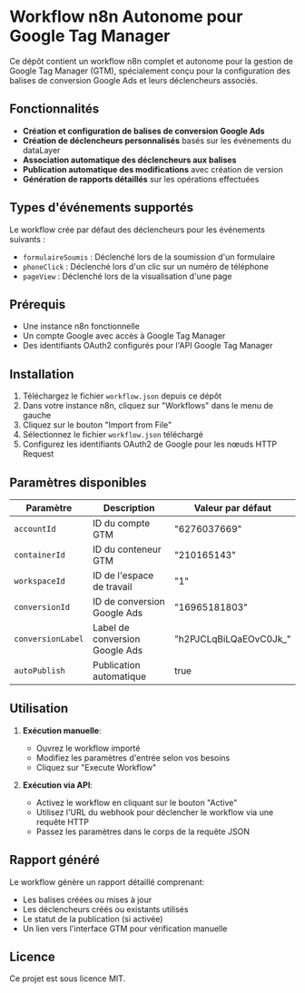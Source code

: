 # Workflow n8n Autonome pour Google Tag Manager

Ce dépôt contient un workflow n8n complet et autonome pour la gestion de Google Tag Manager (GTM), spécialement conçu pour la configuration des balises de conversion Google Ads et leurs déclencheurs associés.

## Fonctionnalités

- **Création et configuration de balises de conversion Google Ads**
- **Création de déclencheurs personnalisés** basés sur les événements du dataLayer
- **Association automatique des déclencheurs aux balises**
- **Publication automatique des modifications** avec création de version
- **Génération de rapports détaillés** sur les opérations effectuées

## Types d'événements supportés

Le workflow crée par défaut des déclencheurs pour les événements suivants :
- `formulaireSoumis` : Déclenché lors de la soumission d'un formulaire
- `phoneClick` : Déclenché lors d'un clic sur un numéro de téléphone
- `pageView` : Déclenché lors de la visualisation d'une page

## Prérequis

- Une instance n8n fonctionnelle
- Un compte Google avec accès à Google Tag Manager
- Des identifiants OAuth2 configurés pour l'API Google Tag Manager

## Installation

1. Téléchargez le fichier `workflow.json` depuis ce dépôt
2. Dans votre instance n8n, cliquez sur "Workflows" dans le menu de gauche
3. Cliquez sur le bouton "Import from File"
4. Sélectionnez le fichier `workflow.json` téléchargé
5. Configurez les identifiants OAuth2 de Google pour les nœuds HTTP Request

## Paramètres disponibles

| Paramètre | Description | Valeur par défaut |
|-----------|-------------|-------------------|
| `accountId` | ID du compte GTM | "6276037669" |
| `containerId` | ID du conteneur GTM | "210165143" |
| `workspaceId` | ID de l'espace de travail | "1" |
| `conversionId` | ID de conversion Google Ads | "16965181803" |
| `conversionLabel` | Label de conversion Google Ads | "h2PJCLqBiLQaEOvC0Jk_" |
| `autoPublish` | Publication automatique | true |

## Utilisation

1. **Exécution manuelle**:
   - Ouvrez le workflow importé
   - Modifiez les paramètres d'entrée selon vos besoins
   - Cliquez sur "Execute Workflow"

2. **Exécution via API**:
   - Activez le workflow en cliquant sur le bouton "Active"
   - Utilisez l'URL du webhook pour déclencher le workflow via une requête HTTP
   - Passez les paramètres dans le corps de la requête JSON

## Rapport généré

Le workflow génère un rapport détaillé comprenant:
- Les balises créées ou mises à jour
- Les déclencheurs créés ou existants utilisés
- Le statut de la publication (si activée)
- Un lien vers l'interface GTM pour vérification manuelle

## Licence

Ce projet est sous licence MIT.
